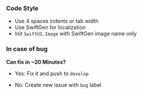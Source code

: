 ### Code Style

* Use 4 spaces indents or tab width
* Use SwiftGen for localization
* Init `SwiftUI.Image` with SwiftGen image name only

### In case of bug

 **Can fix in ~20 Minutes?**

 - Yes: Fix it and push to `develop`

 - No: Create new issue with `bug` label
